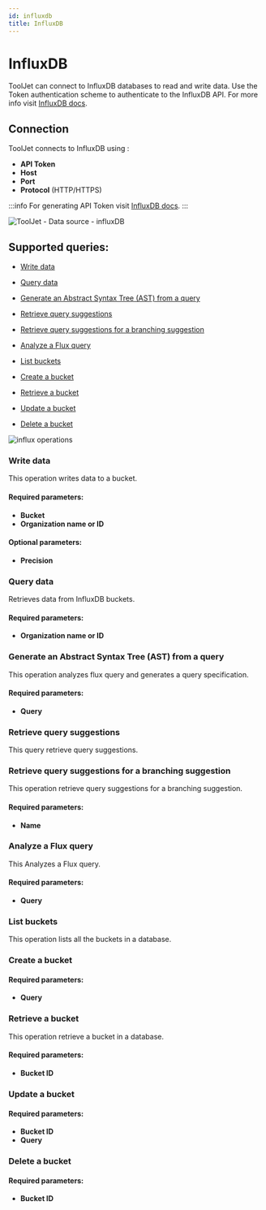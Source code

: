 ```yaml
---
id: influxdb
title: InfluxDB
---
```


# InfluxDB

ToolJet can connect to InfluxDB databases to read and write data. Use the Token authentication scheme to authenticate to the InfluxDB API. For more info visit [InfluxDB docs](https://docs.influxdata.com/).

## Connection

ToolJet connects to InfluxDB using :

- **API Token**
- **Host**
- **Port**
- **Protocol** (HTTP/HTTPS)

:::info
For generating API Token visit [InfluxDB docs](https://docs.influxdata.com/influxdb/cloud/security/tokens/create-token/).
:::

<div style={{textAlign: 'center'}}>

![ToolJet - Data source - influxDB](/img/datasource-reference/influxdb/influxauth-v2.png)

</div>

## Supported queries:

- [Write data](#write-data)

- [Query data](#query-data)

- [Generate an Abstract Syntax Tree (AST) from a query](#generate-an-abstract-syntax-tree-ast-from-a-query)

- [Retrieve query suggestions](#retrieve-query-suggestions)

- [Retrieve query suggestions for a branching suggestion](#retrieve-query-suggestions-for-a-branching-suggestion)

- [Analyze a Flux query](#analyze-a-flux-query)

- [List buckets](#list-buckets)

- [Create a bucket](#create-a-bucket)

- [Retrieve a bucket](#retrieve-a-bucket)

- [Update a bucket](#update-a-bucket)

- [Delete a bucket](#delete-a-bucket)

<img className="screenshot-full" src="/img/datasource-reference/influxdb/operations-v2.png" alt="influx operations" />

### Write data

This operation writes data to a bucket.

#### Required parameters:

- **Bucket**
- **Organization name or ID**

#### Optional parameters:

- **Precision**

### Query data

Retrieves data from InfluxDB buckets.

#### Required parameters:

- **Organization name or ID**

### Generate an Abstract Syntax Tree (AST) from a query

This operation analyzes flux query and generates a query specification.

#### Required parameters:

- **Query**

### Retrieve query suggestions

This query retrieve query suggestions.

### Retrieve query suggestions for a branching suggestion

This operation retrieve query suggestions for a branching suggestion.

#### Required parameters:

- **Name**

### Analyze a Flux query

This Analyzes a Flux query.

#### Required parameters:

- **Query**

### List buckets

This operation lists all the buckets in a database.

### Create a bucket

#### Required parameters:

- **Query**

### Retrieve a bucket

This operation retrieve a bucket in a database.

#### Required parameters:

- **Bucket ID**

### Update a bucket

#### Required parameters:

- **Bucket ID**
- **Query**

### Delete a bucket

#### Required parameters:

- **Bucket ID**
